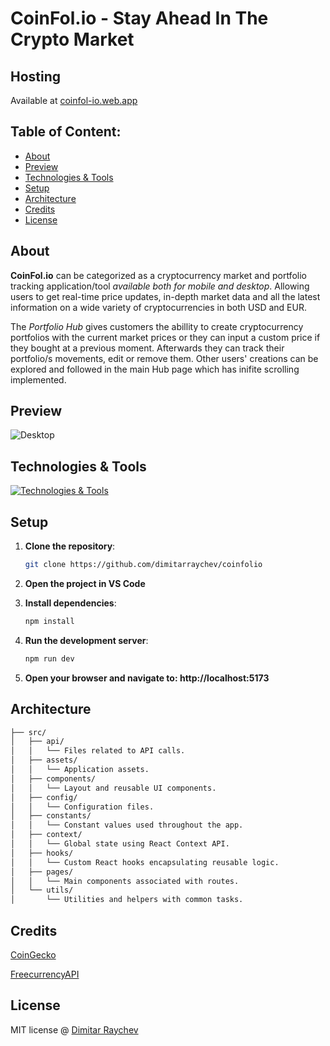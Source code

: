 # CoinFol.io - Stay Ahead In The Crypto Market

## Hosting

Available at [coinfol-io.web.app](https://coinfol-io.web.app/)

## Table of Content:

-   [About](#about)
-   [Preview](#preview)
-   [Technologies & Tools](#technologies-&-tools)
-   [Setup](#setup)
-   [Architecture](#architecture)
-   [Credits](#credits)
-   [License](#license)

## About

**CoinFol.io** can be categorized as a cryptocurrency market and portfolio tracking application/tool _available both for mobile and desktop_. Allowing users to get real-time price updates, in-depth market data and all the latest information on a wide variety of cryptocurrencies in both USD and EUR.

The _Portfolio Hub_ gives customers the abillity to create cryptocurrency portfolios with the current market prices or they can input a custom price if they bought at a previous moment. Afterwards they can track their portfolio/s movements, edit or remove them. Other users' creations can be explored and followed in the main Hub page which has inifite scrolling implemented.

## Preview

![Desktop](https://firebasestorage.googleapis.com/v0/b/coinfolio-109f2.appspot.com/o/coinfolio-desktop.jpg?alt=media&token=9b9c1b61-61cc-477e-bea1-8c6f223b6431)

## Technologies & Tools

[![Technologies & Tools](https://skillicons.dev/icons?i=react,js,html,css,vite,firebase)](https://skillicons.dev)

## Setup

1. **Clone the repository**:

    ```sh
    git clone https://github.com/dimitarraychev/coinfolio
    ```

2. **Open the project in VS Code**

3. **Install dependencies**:

    ```sh
    npm install
    ```

4. **Run the development server**:

    ```sh
    npm run dev
    ```

5. **Open your browser and navigate to: http://localhost:5173**

## Architecture

```sh
├── src/
│   ├── api/
│   │   └── Files related to API calls.
│   ├── assets/
│   │   └── Application assets.
│   ├── components/
│   │   └── Layout and reusable UI components.
│   ├── config/
│   │   └── Configuration files.
│   ├── constants/
│   │   └── Constant values used throughout the app.
│   ├── context/
│   │   └── Global state using React Context API.
│   ├── hooks/
│   │   └── Custom React hooks encapsulating reusable logic.
│   ├── pages/
│   │   └── Main components associated with routes.
│   └── utils/
│       └── Utilities and helpers with common tasks.
```

## Credits

[CoinGecko](https://www.coingecko.com/)

[FreecurrencyAPI](https://freecurrencyapi.com/)

## License

MIT license @ [Dimitar Raychev](https://draychev.web.app)
